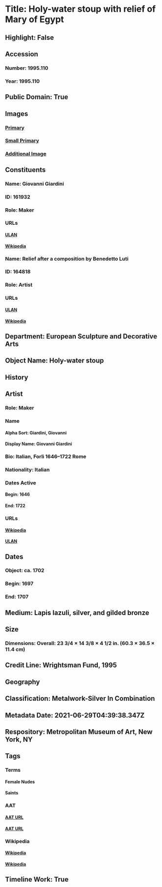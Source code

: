 # Title: Holy-water stoup with relief of Mary of Egypt
## Highlight: False
## Accession
### Number: 1995.110
### Year: 1995.110
## Public Domain: True
## Images
### [Primary](https://images.metmuseum.org/CRDImages/es/original/DT3860.jpg)
### [Small Primary](https://images.metmuseum.org/CRDImages/es/web-large/DT3860.jpg)
### [Additional Image](https://images.metmuseum.org/CRDImages/es/original/CAT017R4_77D.jpg)
## Constituents
### Name: Giovanni Giardini
### ID: 161932
### Role: Maker
### URLs
#### [ULAN](http://vocab.getty.edu/page/ulan/500002223)
#### [Wikipedia](https://www.wikidata.org/wiki/Q38121520)
### Name: Relief after a composition by Benedetto Luti
### ID: 164818
### Role: Artist
### URLs
#### [ULAN](http://vocab.getty.edu/page/ulan/500012192)
#### [Wikipedia](https://www.wikidata.org/wiki/Q816847)
## Department: European Sculpture and Decorative Arts
## Object Name: Holy-water stoup
## History
## Artist
### Role: Maker
### Name
#### Alpha Sort: Giardini, Giovanni
#### Display Name: Giovanni Giardini
### Bio: Italian, Forlì 1646–1722 Rome
### Nationality: Italian
### Dates Active
#### Begin: 1646
#### End: 1722
### URLs
#### [Wikipedia](https://www.wikidata.org/wiki/Q38121520)
#### [ULAN](http://vocab.getty.edu/page/ulan/500002223)
## Dates
### Object: ca. 1702
### Begin: 1697
### End: 1707
## Medium: Lapis lazuli, silver, and gilded bronze
## Size
### Dimensions: Overall: 23 3/4 × 14 3/8 × 4 1/2 in. (60.3 × 36.5 × 11.4 cm)
## Credit Line: Wrightsman Fund, 1995
## Geography
## Classification: Metalwork-Silver In Combination
## Metadata Date: 2021-06-29T04:39:38.347Z
## Respository: Metropolitan Museum of Art, New York, NY
## Tags
### Terms
#### Female Nudes
#### Saints
### AAT
#### [AAT URL](http://vocab.getty.edu/page/aat/300189568)
#### [AAT URL](http://vocab.getty.edu/page/aat/300150555)
### Wikipedia
#### [Wikipedia]()
#### [Wikipedia]()
## Timeline Work: True
